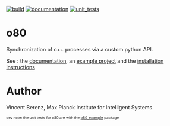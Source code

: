 [![build](https://raw.githubusercontent.com/MPI-IS-BambooAgent/sw_badges/master/badges/plans/o80/build.svg?sanitize=true)](url)
[![documentation](https://raw.githubusercontent.com/MPI-IS-BambooAgent/sw_badges/master/badges/plans/o80/doc.svg?sanitize=true)](url)
[![unit_tests](https://raw.githubusercontent.com/MPI-IS-BambooAgent/sw_badges/master/badges/plans/o80/unit%20tests.svg?sanitize=true)](url)

# o80
Synchronization of c++ processes via a custom python API.

See : the [documentation](https://intelligent-soft-robots.github.io/code_documentation/o80/docs/html/index.html), an [example project](https://github.com/intelligent-soft-robots/o80_example) and the [installation instructions](https://intelligent-soft-robots.github.io/code_documentation/o80/docs/html/doc/02.installation.html)


# Author
Vincent Berenz, Max Planck Institute for Intelligent Systems.

<sup><sub>dev note: the unit tests for o80 are with the [o80_example]((https://github.com/intelligent-soft-robots/o80_example)) package
